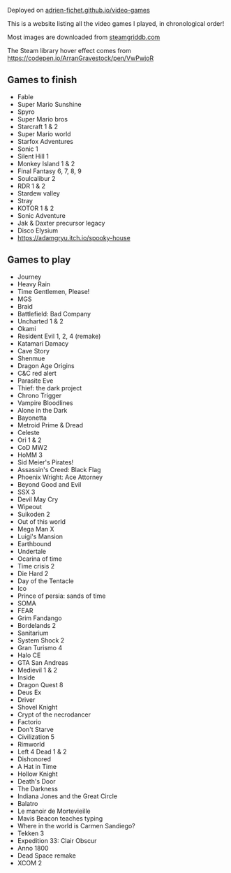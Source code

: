 Deployed on [adrien-fichet.github.io/video-games](https://adrien-fichet.github.io/video-games/)

This is a website listing all the video games I played, in chronological order!

Most images are downloaded from [steamgriddb.com](https://www.steamgriddb.com/)

The Steam library hover effect comes from https://codepen.io/ArranGravestock/pen/VwPwjoR

## Games to finish
- Fable
- Super Mario Sunshine
- Spyro
- Super Mario bros
- Starcraft 1 & 2
- Super Mario world
- Starfox Adventures
- Sonic 1
- Silent Hill 1
- Monkey Island 1 & 2
- Final Fantasy 6, 7, 8, 9
- Soulcalibur 2
- RDR 1 & 2
- Stardew valley
- Stray
- KOTOR 1 & 2
- Sonic Adventure
- Jak & Daxter precursor legacy
- Disco Elysium
- https://adamgryu.itch.io/spooky-house

## Games to play
- Journey
- Heavy Rain
- Time Gentlemen, Please!
- MGS
- Braid
- Battlefield: Bad Company
- Uncharted 1 & 2
- Okami
- Resident Evil 1, 2, 4 (remake)
- Katamari Damacy
- Cave Story
- Shenmue
- Dragon Age Origins
- C&C red alert
- Parasite Eve
- Thief: the dark project
- Chrono Trigger
- Vampire Bloodlines
- Alone in the Dark
- Bayonetta
- Metroid Prime & Dread
- Celeste
- Ori 1 & 2
- CoD MW2
- HoMM 3
- Sid Meier's Pirates!
- Assassin's Creed: Black Flag
- Phoenix Wright: Ace Attorney
- Beyond Good and Evil
- SSX 3
- Devil May Cry
- Wipeout
- Suikoden 2
- Out of this world
- Mega Man X
- Luigi's Mansion
- Earthbound
- Undertale
- Ocarina of time
- Time crisis 2
- Die Hard 2
- Day of the Tentacle
- Ico
- Prince of persia: sands of time
- SOMA
- FEAR
- Grim Fandango
- Bordelands 2
- Sanitarium
- System Shock 2
- Gran Turismo 4
- Halo CE
- GTA San Andreas
- Medievil 1 & 2
- Inside
- Dragon Quest 8
- Deus Ex
- Driver
- Shovel Knight
- Crypt of the necrodancer
- Factorio
- Don't Starve
- Civilization 5
- Rimworld
- Left 4 Dead 1 & 2
- Dishonored
- A Hat in Time
- Hollow Knight
- Death's Door
- The Darkness
- Indiana Jones and the Great Circle
- Balatro
- Le manoir de Mortevieille
- Mavis Beacon teaches typing
- Where in the world is Carmen Sandiego?
- Tekken 3
- Expedition 33: Clair Obscur
- Anno 1800
- Dead Space remake
- XCOM 2
